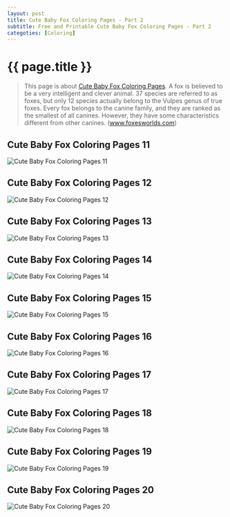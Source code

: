 ```yaml
---
layout: post
title: Cute Baby Fox Coloring Pages - Part 2
subtitle: Free and Printable Cute Baby Fox Coloring Pages - Part 2
categoties: [Coloring]
---
```

{{ page.title }}
================
> This page is about [Cute Baby Fox Coloring Pages](https://hoanghabelle.github.io/). A fox is believed to be a very intelligent and clever animal. 37 species are referred to as foxes, but only 12 species actually belong to the Vulpes genus of true foxes. Every fox belongs to the canine family, and they are ranked as the smallest of all canines. However, they have some characteristics different from other canines. (www.foxesworlds.com)

## Cute Baby Fox Coloring Pages 11
![Cute Baby Fox Coloring Pages 11](https://hoanghabelle.github.io/img/Cute-Baby-Fox-Coloring-Pages%20(11).jpg "Cute Baby Fox Coloring Pages 11")

## Cute Baby Fox Coloring Pages 12
![Cute Baby Fox Coloring Pages 12](https://hoanghabelle.github.io/img/Cute-Baby-Fox-Coloring-Pages%20(12).jpg "Cute Baby Fox Coloring Pages 12")

## Cute Baby Fox Coloring Pages 13
![Cute Baby Fox Coloring Pages 13](https://hoanghabelle.github.io/img/Cute-Baby-Fox-Coloring-Pages%20(13).jpg "Cute Baby Fox Coloring Pages 13")

## Cute Baby Fox Coloring Pages 14
![Cute Baby Fox Coloring Pages 14](https://hoanghabelle.github.io/img/Cute-Baby-Fox-Coloring-Pages%20(14).jpg "Cute Baby Fox Coloring Pages 14")

<script async src="//pagead2.googlesyndication.com/pagead/js/adsbygoogle.js"></script><ins class="adsbygoogle" style="display:block" data-ad-format="fluid" data-ad-layout-key="-8i+1w-dq+e9+ft" data-ad-client="ca-pub-6753140515841889" data-ad-slot="6190446671"></ins> <script> (adsbygoogle = window.adsbygoogle || []).push({}); </script>

## Cute Baby Fox Coloring Pages 15
![Cute Baby Fox Coloring Pages 15](https://hoanghabelle.github.io/img/Cute-Baby-Fox-Coloring-Pages%20(15).jpg "Cute Baby Fox Coloring Pages 15")

## Cute Baby Fox Coloring Pages 16
![Cute Baby Fox Coloring Pages 16](https://hoanghabelle.github.io/img/Cute-Baby-Fox-Coloring-Pages%20(16).jpg "Cute Baby Fox Coloring Pages 16")

## Cute Baby Fox Coloring Pages 17
![Cute Baby Fox Coloring Pages 17](https://hoanghabelle.github.io/img/Cute-Baby-Fox-Coloring-Pages%20(17).jpg "Cute Baby Fox Coloring Pages 17")

## Cute Baby Fox Coloring Pages 18
![Cute Baby Fox Coloring Pages 18](https://hoanghabelle.github.io/img/Cute-Baby-Fox-Coloring-Pages%20(18).jpg "Cute Baby Fox Coloring Pages 18")

<script async src="//pagead2.googlesyndication.com/pagead/js/adsbygoogle.js"></script><ins class="adsbygoogle" style="display:block" data-ad-format="fluid" data-ad-layout-key="-8i+1w-dq+e9+ft" data-ad-client="ca-pub-6753140515841889" data-ad-slot="6190446671"></ins> <script> (adsbygoogle = window.adsbygoogle || []).push({}); </script>

## Cute Baby Fox Coloring Pages 19
![Cute Baby Fox Coloring Pages 19](https://hoanghabelle.github.io/img/Cute-Baby-Fox-Coloring-Pages%20(19).jpg "Cute Baby Fox Coloring Pages 19")

## Cute Baby Fox Coloring Pages 20
![Cute Baby Fox Coloring Pages 20](https://hoanghabelle.github.io/img/Cute-Baby-Fox-Coloring-Pages%20(20).jpg "Cute Baby Fox Coloring Pages 20")

